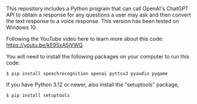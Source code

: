 This repository includes a Python program that can call OpenAI's ChatGPT API to obtain a response for any questions a user may ask and then convert the text response to a voice response. This version has been tested on Windows 10. 

Following the YouTube video here to learn more about this code: 
https://youtu.be/kE95xA5jVWQ

You will need to install the following packages on your computer to run this code: 

```console
$ pip install speechrecognition openai pyttsx3 pyaudio pygame
```
If you have Python 3.12 or newer, also install the "setuptools" package,    

```console
$ pip install setuptools
```
